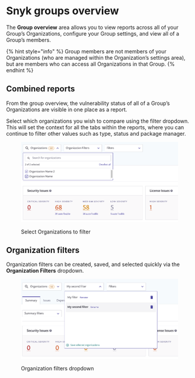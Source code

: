# Snyk groups overview

The **Group overview** area allows you to view reports across all of your Group’s Organizations, configure your Group settings, and view all of a Group’s members.

{% hint style="info" %}
Group members are not members of your Organizations (who are managed within the Organization’s settings area), but are members who can access all Organizations in that Group.
{% endhint %}

## Combined reports

From the group overview, the vulnerability status of all of a Group’s Organizations are visible in one place as a report.

Select which organizations you wish to compare using the filter dropdown. This will set the context for all the tabs within the reports, where you can continue to filter other values such as type, status and package manager.

<figure><img src="../../.gitbook/assets/image (391) (1).png" alt="Select Organizations to filter"><figcaption><p>Select Organizations to filter</p></figcaption></figure>

## Organization filters

Organization filters can be created, saved, and selected quickly via the **Organization Filters** dropdown.

<figure><img src="../../.gitbook/assets/image (206) (1) (1) (1) (1) (1) (1) (1) (1) (1) (1) (1) (1) (1) (1) (1) (1) (1) (1) (1) (1) (1) (2) (1) (1).png" alt="Organization filters dropdown"><figcaption><p>Organization filters dropdown</p></figcaption></figure>
